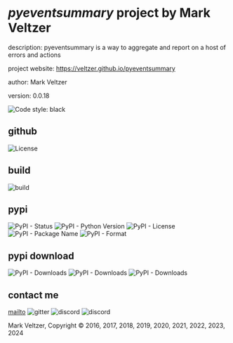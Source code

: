 # *pyeventsummary* project by Mark Veltzer

description: pyeventsummary is a way to aggregate and report on a host of errors and actions

project website: https://veltzer.github.io/pyeventsummary

author: Mark Veltzer

version: 0.0.18

![Code style: black](https://img.shields.io/badge/code%20style-black-000000.svg)

## github

![License](https://img.shields.io/github/license/veltzer/pyeventsummary)

## build

![build](https://github.com/veltzer/pyeventsummary/workflows/build/badge.svg)

## pypi

![PyPI - Status](https://img.shields.io/pypi/status/pyeventsummary)
![PyPI - Python Version](https://img.shields.io/pypi/pyversions/pyeventsummary)
![PyPI - License](https://img.shields.io/pypi/l/pyeventsummary)
![PyPI - Package Name](https://img.shields.io/pypi/v/pyeventsummary)
![PyPI - Format](https://img.shields.io/pypi/format/pyeventsummary)

## pypi download

![PyPI - Downloads](https://img.shields.io/pypi/dd/pyeventsummary)
![PyPI - Downloads](https://img.shields.io/pypi/dw/pyeventsummary)
![PyPI - Downloads](https://img.shields.io/pypi/dm/pyeventsummary)



## contact me
[mailto](mailto:mark.veltzer@gmail.com)
![gitter](https://img.shields.io/gitter/room/veltzer/mark.veltzer)
![discord](https://img.shields.io/discord/719336281624281119)
![discord](https://img.shields.io/discord/719336282194444302)

Mark Veltzer, Copyright © 2016, 2017, 2018, 2019, 2020, 2021, 2022, 2023, 2024
